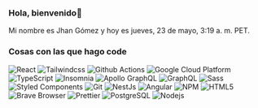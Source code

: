 ### Hola, bienvenido👋
Mi nombre es Jhan Gómez y hoy es jueves, 23 de mayo, 3:19 a. m. PET.
<h3>Cosas con las que hago code</h3>
<p>
 <img alt="React" src="https://img.shields.io/badge/React-45b8d8?logo=React&style=flat-square&logoColor=white" />
  <img alt="Tailwindcss" src="https://img.shields.io/badge/Tailwindcss-0369a1?logo=Tailwindcss&style=flat-square&logoColor=white" />
  <img alt="Github Actions" src="https://img.shields.io/badge/Github Actions-2088FF?logo=Github Actions&style=flat-square&logoColor=white" />
  <img alt="Google Cloud Platform" src="https://img.shields.io/badge/Google Cloud Platform-1a73e8?logo=Google Cloud Platform&style=flat-square&logoColor=white" />
  <img alt="TypeScript" src="https://img.shields.io/badge/TypeScript-007ACC?logo=TypeScript&style=flat-square&logoColor=white" />
  <img alt="Insomnia" src="https://img.shields.io/badge/Insomnia-5849BE?logo=Insomnia&style=flat-square&logoColor=white" />
  <img alt="Apollo GraphQL" src="https://img.shields.io/badge/Apollo GraphQL-311C87?logo=Apollo GraphQL&style=flat-square&logoColor=white" />
  <img alt="GraphQL" src="https://img.shields.io/badge/GraphQL-E10098?logo=GraphQL&style=flat-square&logoColor=white" />
  <img alt="Sass" src="https://img.shields.io/badge/Sass-CC6699?logo=Sass&style=flat-square&logoColor=white" />
  <img alt="Styled Components" src="https://img.shields.io/badge/Styled Components-db7092?logo=Styled Components&style=flat-square&logoColor=white" />
  <img alt="Git" src="https://img.shields.io/badge/Git-F05032?logo=Git&style=flat-square&logoColor=white" />
  <img alt="NestJs" src="https://img.shields.io/badge/NestJs-ea2845?logo=NestJs&style=flat-square&logoColor=white" />
  <img alt="Angular" src="https://img.shields.io/badge/Angular-DD0031?logo=Angular&style=flat-square&logoColor=white" />
  <img alt="NPM" src="https://img.shields.io/badge/NPM-CB3837?logo=NPM&style=flat-square&logoColor=white" />
  <img alt="HTML5" src="https://img.shields.io/badge/HTML5-E34F26?logo=HTML5&style=flat-square&logoColor=white" />
  <img alt="Brave Browser" src="https://img.shields.io/badge/Brave Browser-FB542B?logo=Brave Browser&style=flat-square&logoColor=white" />
  <img alt="Prettier" src="https://img.shields.io/badge/Prettier-F7B93E?logo=Prettier&style=flat-square&logoColor=black" />
  <img alt="PostgreSQL" src="https://img.shields.io/badge/PostgreSQL-316192?logo=PostgreSQL&style=flat-square&logoColor=white" />
  <img alt="Nodejs" src="https://img.shields.io/badge/Nodejs-43853d?logo=Nodejs&style=flat-square&logoColor=white" />
  
</p>